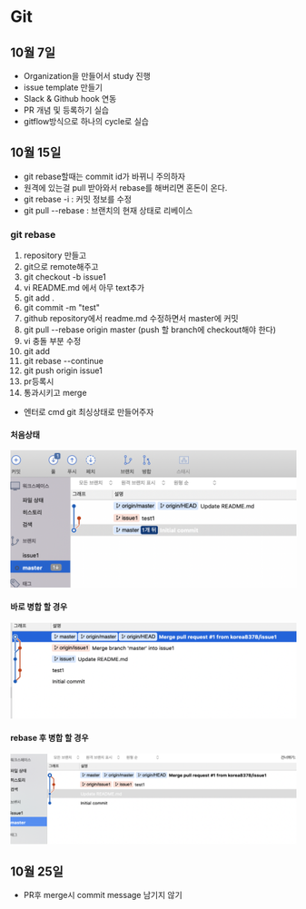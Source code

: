 # Git

## 10월 7일

* Organization을 만들어서 study 진행
* issue template 만들기
* Slack & Github hook 연동
* PR 개념 및 등록하기 실습
* gitflow방식으로 하나의 cycle로 실습

## 10월 15일

* git rebase할때는 commit id가 바뀌니 주의하자
* 원격에 있는걸 pull 받아와서 rebase를 해버리면 혼돈이 온다.
* git rebase -i : 커밋 정보를 수정
* git pull --rebase : 브랜치의 현재 상태로 리베이스

### git rebase
1. repository 만들고
2. git으로 remote해주고
3. git checkout -b issue1
4. vi README.md 에서 아무 text추가
5. git add .
6. git commit -m "test"
7. github repository에서 readme.md 수정하면서 master에 커밋
8. git pull --rebase origin master (push 할 branch에 checkout해야 한다)
9. vi 충돌 부분 수정
10. git add
11. git rebase --continue
12. git push origin issue1
13. pr등록시
14. 통과시키고 merge

* 엔터로 cmd git 최싱상태로 만들어주자

#### 처음상태
![After](/Git/img/After.png)

#### 바로 병합 할 경우
![Merge](/Git/img/merge.png)

#### rebase 후 병합 할 경우
![Rebase-before](/Git/img/Rebase-before.png)


## 10월 25일
* PR후 merge시 commit message 남기지 않기